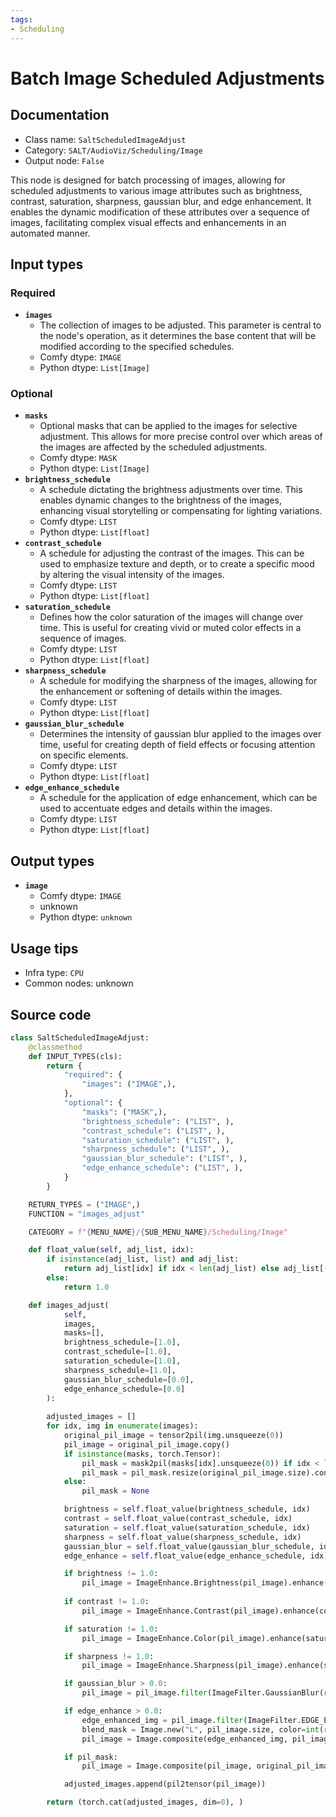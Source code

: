 ```yaml
---
tags:
- Scheduling
---
```


# Batch Image Scheduled Adjustments
## Documentation
- Class name: `SaltScheduledImageAdjust`
- Category: `SALT/AudioViz/Scheduling/Image`
- Output node: `False`

This node is designed for batch processing of images, allowing for scheduled adjustments to various image attributes such as brightness, contrast, saturation, sharpness, gaussian blur, and edge enhancement. It enables the dynamic modification of these attributes over a sequence of images, facilitating complex visual effects and enhancements in an automated manner.
## Input types
### Required
- **`images`**
    - The collection of images to be adjusted. This parameter is central to the node's operation, as it determines the base content that will be modified according to the specified schedules.
    - Comfy dtype: `IMAGE`
    - Python dtype: `List[Image]`
### Optional
- **`masks`**
    - Optional masks that can be applied to the images for selective adjustment. This allows for more precise control over which areas of the images are affected by the scheduled adjustments.
    - Comfy dtype: `MASK`
    - Python dtype: `List[Image]`
- **`brightness_schedule`**
    - A schedule dictating the brightness adjustments over time. This enables dynamic changes to the brightness of the images, enhancing visual storytelling or compensating for lighting variations.
    - Comfy dtype: `LIST`
    - Python dtype: `List[float]`
- **`contrast_schedule`**
    - A schedule for adjusting the contrast of the images. This can be used to emphasize texture and depth, or to create a specific mood by altering the visual intensity of the images.
    - Comfy dtype: `LIST`
    - Python dtype: `List[float]`
- **`saturation_schedule`**
    - Defines how the color saturation of the images will change over time. This is useful for creating vivid or muted color effects in a sequence of images.
    - Comfy dtype: `LIST`
    - Python dtype: `List[float]`
- **`sharpness_schedule`**
    - A schedule for modifying the sharpness of the images, allowing for the enhancement or softening of details within the images.
    - Comfy dtype: `LIST`
    - Python dtype: `List[float]`
- **`gaussian_blur_schedule`**
    - Determines the intensity of gaussian blur applied to the images over time, useful for creating depth of field effects or focusing attention on specific elements.
    - Comfy dtype: `LIST`
    - Python dtype: `List[float]`
- **`edge_enhance_schedule`**
    - A schedule for the application of edge enhancement, which can be used to accentuate edges and details within the images.
    - Comfy dtype: `LIST`
    - Python dtype: `List[float]`
## Output types
- **`image`**
    - Comfy dtype: `IMAGE`
    - unknown
    - Python dtype: `unknown`
## Usage tips
- Infra type: `CPU`
- Common nodes: unknown


## Source code
```python
class SaltScheduledImageAdjust:
    @classmethod
    def INPUT_TYPES(cls):
        return {
            "required": {
                "images": ("IMAGE",),
            },
            "optional": {
                "masks": ("MASK",),
                "brightness_schedule": ("LIST", ),
                "contrast_schedule": ("LIST", ),
                "saturation_schedule": ("LIST", ),
                "sharpness_schedule": ("LIST", ),
                "gaussian_blur_schedule": ("LIST", ),
                "edge_enhance_schedule": ("LIST", ),
            }
        }

    RETURN_TYPES = ("IMAGE",)
    FUNCTION = "images_adjust"

    CATEGORY = f"{MENU_NAME}/{SUB_MENU_NAME}/Scheduling/Image"

    def float_value(self, adj_list, idx):
        if isinstance(adj_list, list) and adj_list:
            return adj_list[idx] if idx < len(adj_list) else adj_list[-1]
        else:
            return 1.0

    def images_adjust(
            self, 
            images, 
            masks=[], 
            brightness_schedule=[1.0], 
            contrast_schedule=[1.0], 
            saturation_schedule=[1.0], 
            sharpness_schedule=[1.0], 
            gaussian_blur_schedule=[0.0], 
            edge_enhance_schedule=[0.0]
        ):
        
        adjusted_images = []
        for idx, img in enumerate(images):
            original_pil_image = tensor2pil(img.unsqueeze(0))
            pil_image = original_pil_image.copy() 
            if isinstance(masks, torch.Tensor):
                pil_mask = mask2pil(masks[idx].unsqueeze(0)) if idx < len(masks) else mask2pil(masks[-1].unsqueeze(0))
                pil_mask = pil_mask.resize(original_pil_image.size).convert('L')
            else:
                pil_mask = None

            brightness = self.float_value(brightness_schedule, idx)
            contrast = self.float_value(contrast_schedule, idx)
            saturation = self.float_value(saturation_schedule, idx)
            sharpness = self.float_value(sharpness_schedule, idx)
            gaussian_blur = self.float_value(gaussian_blur_schedule, idx)
            edge_enhance = self.float_value(edge_enhance_schedule, idx)

            if brightness != 1.0:
                pil_image = ImageEnhance.Brightness(pil_image).enhance(brightness)
            
            if contrast != 1.0:
                pil_image = ImageEnhance.Contrast(pil_image).enhance(contrast)

            if saturation != 1.0:
                pil_image = ImageEnhance.Color(pil_image).enhance(saturation)

            if sharpness != 1.0:
                pil_image = ImageEnhance.Sharpness(pil_image).enhance(sharpness)

            if gaussian_blur > 0.0:
                pil_image = pil_image.filter(ImageFilter.GaussianBlur(radius=gaussian_blur))

            if edge_enhance > 0.0:
                edge_enhanced_img = pil_image.filter(ImageFilter.EDGE_ENHANCE_MORE)
                blend_mask = Image.new("L", pil_image.size, color=int(round(edge_enhance * 255)))
                pil_image = Image.composite(edge_enhanced_img, pil_image, blend_mask)

            if pil_mask:
                pil_image = Image.composite(pil_image, original_pil_image, pil_mask)

            adjusted_images.append(pil2tensor(pil_image))

        return (torch.cat(adjusted_images, dim=0), )

```
